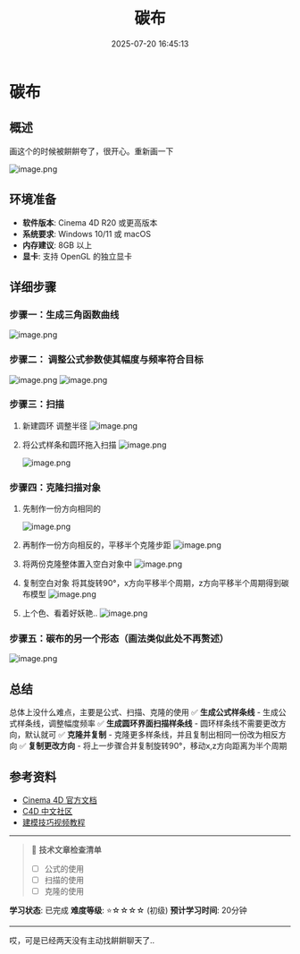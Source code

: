 ﻿---
title: 碳布
date: 2025-07-20 16:45:13
tags:
  - C4D
categories:
  - 技术分享
  - C4D
cover: http://img.upoorcake.cn/upoorcake/006cn0osly1g1mxvbjmv4j32402tckjl.jpg
description:
---

# 碳布

## 概述

画这个的时候被餠餠夸了，很开心。重新画一下

![image.png](http://img.upoorcake.cn/upoorcake/202507201650749.png)
## 环境准备

- **软件版本**: Cinema 4D R20 或更高版本
- **系统要求**: Windows 10/11 或 macOS
- **内存建议**: 8GB 以上
- **显卡**: 支持 OpenGL 的独立显卡

## 详细步骤

### 步骤一：生成三角函数曲线

   ![image.png](http://img.upoorcake.cn/upoorcake/202507201651969.png)

### 步骤二： 调整公式参数使其幅度与频率符合目标
![image.png](http://img.upoorcake.cn/upoorcake/202507201748346.png)
![image.png](http://img.upoorcake.cn/upoorcake/202507201748066.png)


### 步骤三：扫描

1. 新建圆环 调整半径
	![image.png](http://img.upoorcake.cn/upoorcake/202507201749394.png)
2. 将公式样条和圆环拖入扫描
	![image.png](http://img.upoorcake.cn/upoorcake/202507201751352.png)

	![image.png](http://img.upoorcake.cn/upoorcake/202507201750482.png)

### 步骤四：克隆扫描对象

1. 先制作一份方向相同的

	![image.png](http://img.upoorcake.cn/upoorcake/202507201759234.png)
2. 再制作一份方向相反的，平移半个克隆步距
	![image.png](http://img.upoorcake.cn/upoorcake/202507201801556.png)
3. 将两份克隆整体置入空白对象中
	![image.png](http://img.upoorcake.cn/upoorcake/202507201810112.png)
4. 复制空白对象 将其旋转90°，x方向平移半个周期，z方向平移半个周期得到碳布模型
	![image.png](http://img.upoorcake.cn/upoorcake/202507201811973.png)
5. 上个色、看着好妖艳..
	![image.png](http://img.upoorcake.cn/upoorcake/202507201814952.png)

### 步骤五：碳布的另一个形态（画法类似此处不再赘述）

![image.png](http://img.upoorcake.cn/upoorcake/202507201824239.png)

## 总结

总体上没什么难点，主要是公式、扫描、克隆的使用
✅ **生成公式样条线** - 生成公式样条线，调整幅度频率
✅ **生成圆环界面扫描样条线** - 圆环样条线不需要更改方向，默认就可 
✅ **克隆并复制** - 克隆更多样条线，并且复制出相同一份改为相反方向
✅ **复制更改方向** - 将上一步骤合并复制旋转90°，移动x,z方向距离为半个周期
## 参考资料

- [Cinema 4D 官方文档](https://help.maxon.net/)
- [C4D 中文社区](https://c4dsky.com/)
- [建模技巧视频教程](https://www.bilibili.com/video/BV1FV411d7bJ/)
---

> 📝 **技术文章检查清单**
> - [ ] 公式的使用
> - [ ] 扫描的使用
> - [ ] 克隆的使用

**学习状态**: 已完成
**难度等级**: ⭐☆☆☆☆ (初级)
**预计学习时间**: 20分钟

---
哎，可是已经两天没有主动找餠餠聊天了.. 

